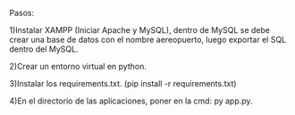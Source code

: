 Pasos:
  
  1)Instalar XAMPP (Iniciar Apache y MySQL), dentro de MySQL se debe crear una base de datos con el nombre aereopuerto, luego exportar el SQL dentro del MySQL.

  2)Crear un entorno virtual en python.

  3)Instalar los requirements.txt. (pip install -r requirements.txt) 

  4)En el directorio de las aplicaciones, poner en la cmd: py app.py.

